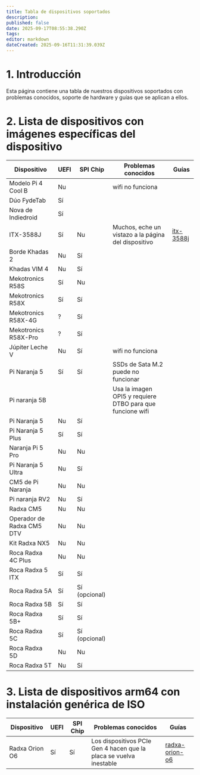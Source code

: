 ```yaml
---
title: Tabla de dispositivos soportados
description:
published: false
date: 2025-09-17T08:55:38.290Z
tags:
editor: markdown
dateCreated: 2025-09-16T11:31:39.039Z
---
```


# 1. Introducción

Esta página contiene una tabla de nuestros dispositivos soportados con problemas conocidos, soporte de hardware y guías que se aplican a ellos.

# 2. Lista de dispositivos con imágenes específicas del dispositivo

| Dispositivo               | UEFI | SPI Chip                         | Problemas conocidos                                       | Guías                      |
| ------------------------- | ---- | -------------------------------- | --------------------------------------------------------- | -------------------------- |
| Modelo Pi 4 Cool B        | Nu   |                                  | wifi no funciona                                          |                            |
| Dúo FydeTab               | Sí   |                                  |                                                           |                            |
| Nova de Indiedroid        | Sí   |                                  |                                                           |                            |
| ITX-3588J                 | Sí   | Nu                               | Muchos, eche un vistazo a la página del dispositivo       | [itx-3588j](/en/itx-3588j) |
| Borde Khadas 2            | Nu   | Sí                               |                                                           |                            |
| Khadas VIM 4              | Nu   | Sí                               |                                                           |                            |
| Mekotronics R58S          | Sí   | Nu                               |                                                           |                            |
| Mekotronics R58X          | Sí   | Sí                               |                                                           |                            |
| Mekotronics R58X-4G       | ?    | Sí                               |                                                           |                            |
| Mekotronics R58X-Pro      | ?    | Sí                               |                                                           |                            |
| Júpiter Leche V           | Nu   | Sí                               | wifi no funciona                                          |                            |
| Pi Naranja 5              | Sí   | Sí                               | SSDs de Sata M.2 puede no funcionar       |                            |
| Pi naranja 5B             |      |                                  | Usa la imagen OPI5 y requiere DTBO para que funcione wifi |                            |
| Pi Naranja 5              | Nu   | Sí                               |                                                           |                            |
| Pi Naranja 5 Plus         | Sí   | Sí                               |                                                           |                            |
| Naranja Pi 5 Pro          | Nu   | Nu                               |                                                           |                            |
| Pi Naranja 5 Ultra        | Nu   | Sí                               |                                                           |                            |
| CM5 de Pi Naranja         | Nu   | Nu                               |                                                           |                            |
| Pi naranja RV2            | Nu   | Sí                               |                                                           |                            |
| Radxa CM5                 | Nu   | Nu                               |                                                           |                            |
| Operador de Radxa CM5 DTV | Nu   | Nu                               |                                                           |                            |
| Kit Radxa NX5             | Nu   | Nu                               |                                                           |                            |
| Roca Radxa 4C Plus        | Nu   | Nu                               |                                                           |                            |
| Roca Radxa 5 ITX          | Sí   | Sí                               |                                                           |                            |
| Roca Radxa 5A             | Sí   | Sí (opcional) |                                                           |                            |
| Roca Radxa 5B             | Sí   | Sí                               |                                                           |                            |
| Roca Radxa 5B+            | Sí   | Sí                               |                                                           |                            |
| Roca Radxa 5C             | Sí   | Sí (opcional) |                                                           |                            |
| Roca Radxa 5D             | Nu   | Nu                               |                                                           |                            |
| Roca Radxa 5T             | Nu   | Sí                               |                                                           |                            |

# 3. Lista de dispositivos arm64 con instalación genérica de ISO

| Dispositivo    | UEFI | SPI Chip | Problemas conocidos                                                | Guías                                |
| -------------- | ---- | -------- | ------------------------------------------------------------------ | ------------------------------------ |
| Radxa Orion O6 | Sí   | Sí       | Los dispositivos PCIe Gen 4 hacen que la placa se vuelva inestable | [radxa-orion-o6](/en/radxa-orion-o6) |
